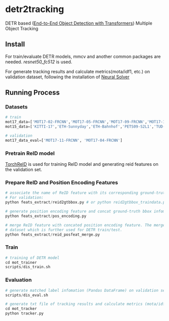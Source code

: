 # detr2tracking
DETR based ([End-to-End Object Detection with Transformers](https://arxiv.org/abs/2005.12872)) Multiple Object Tracking

## Install
For train/evaluate DETR models, mmcv and another common packages are needed. *resnet50_fc512* is used.

For generate tracking results and calculate metrics(mota/idf1, etc.) on validation dataset, following the installation of [Neural Solver](https://github.com/dvl-tum/mot_neural_solver)

## Running Process
### Datasets
```python
# train
mot17_data=['MOT17-02-FRCNN','MOT17-05-FRCNN','MOT17-09-FRCNN','MOT17-10-FRCNN','MOT17-13-FRCNN']
mot15_data=['KITTI-17','ETH-Sunnyday','ETH-Bahnhof','PETS09-S2L1','TUD-Stadtmitte']

# validation
mot17_data_eval=['MOT17-11-FRCNN', 'MOT17-04-FRCNN']
```

### Pretrain ReID model
[TorchReID](https://kaiyangzhou.github.io/deep-person-reid/user_guide) is used for training ReID model and generating reid features on the validation set. 
### Prepare ReID and Position Encoding Features
```python
# associate the name of ReID feature with its corresponding ground-truth bbox. 
# For validation:
python feats_extract/reid2gtbbox.py # or python reid2gtbbox_traindata.py for training data

# generate position encoding feature and concat ground-truth bbox infomation with it
python feats_extract/pos_encoding.py

# merge ReID feature with concated position encoding feature. The merged feature is used for construct 
# dataset which is further used for DETR train/test.
python feats_extract/reid_posfeat_merge.py
```

### Train
```python
# training of DETR model
cd mot_trainer
scripts/dis_train.sh
```

### Evaluation
```python
# generate matched label infomation (Pandas DataFrame) on validation set based on trained DETR model
scripts/dis_eval.sh

# generate txt file of tracking results and calculate metrics (mota/idf1, etc.)
cd mot_tracker
python tracker.py
```

